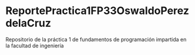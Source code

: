 # ReportePractica1FP33OswaldoPerezdelaCruz
Repositorio de la práctica 1 de fundamentos de programación impartida en la facultad de ingeniería

